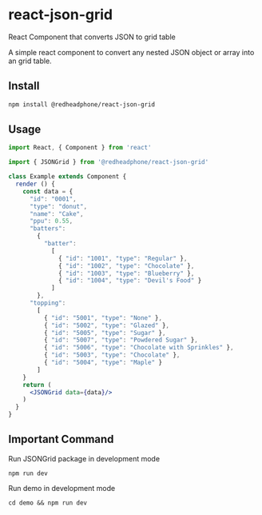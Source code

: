 # react-json-grid

React Component that converts JSON to grid table

A simple react component to convert any nested JSON object or array into an grid table.

## Install

```bash
npm install @redheadphone/react-json-grid
```

## Usage

```jsx
import React, { Component } from 'react'

import { JSONGrid } from '@redheadphone/react-json-grid'

class Example extends Component {
  render () {
    const data = {
      "id": "0001",
      "type": "donut",
      "name": "Cake",
      "ppu": 0.55,
      "batters":
        {
          "batter":
            [
              { "id": "1001", "type": "Regular" },
              { "id": "1002", "type": "Chocolate" },
              { "id": "1003", "type": "Blueberry" },
              { "id": "1004", "type": "Devil's Food" }
            ]
        },
      "topping":
        [
          { "id": "5001", "type": "None" },
          { "id": "5002", "type": "Glazed" },
          { "id": "5005", "type": "Sugar" },
          { "id": "5007", "type": "Powdered Sugar" },
          { "id": "5006", "type": "Chocolate with Sprinkles" },
          { "id": "5003", "type": "Chocolate" },
          { "id": "5004", "type": "Maple" }
        ]
    }
    return (
      <JSONGrid data={data}/>
    )
  }
}
```

## Important Command

Run JSONGrid package in development mode
```shell
npm run dev
```

Run demo in development mode
```shell
cd demo && npm run dev
```